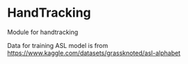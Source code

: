 # HandTracking
Module for handtracking

Data for training ASL model is from https://www.kaggle.com/datasets/grassknoted/asl-alphabet
